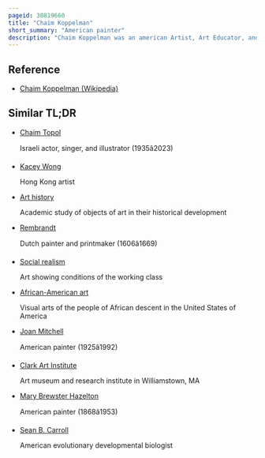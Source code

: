 ```yaml
---
pageid: 30819660
title: "Chaim Koppelman"
short_summary: "American painter"
description: "Chaim Koppelman was an american Artist, Art Educator, and Aesthetic Realism Consultant. Best known as a Printmaker, he also produced Sculpture, Paintings, and Drawings. Since 1978 he was a Member of the national Academy of Design he was President of the Society of american graphic Artists this Organization presented him with a lifetime achievement Award in 2004. In 1959 he founded the Printmaking Department of the School of visual Arts and Taught there until 2007."
---
```


## Reference

- [Chaim Koppelman (Wikipedia)](https://en.wikipedia.org/?curid=30819660)

## Similar TL;DR

- [Chaim Topol](/tldr/en/chaim-topol)

  Israeli actor, singer, and illustrator (1935â2023)

- [Kacey Wong](/tldr/en/kacey-wong)

  Hong Kong artist

- [Art history](/tldr/en/art-history)

  Academic study of objects of art in their historical development

- [Rembrandt](/tldr/en/rembrandt)

  Dutch painter and printmaker (1606â1669)

- [Social realism](/tldr/en/social-realism)

  Art showing conditions of the working class

- [African-American art](/tldr/en/african-american-art)

  Visual arts of the people of African descent in the United States of America

- [Joan Mitchell](/tldr/en/joan-mitchell)

  American painter (1925â1992)

- [Clark Art Institute](/tldr/en/clark-art-institute)

  Art museum and research institute in Williamstown, MA

- [Mary Brewster Hazelton](/tldr/en/mary-brewster-hazelton)

  American painter (1868â1953)

- [Sean B. Carroll](/tldr/en/sean-b-carroll)

  American evolutionary developmental biologist
